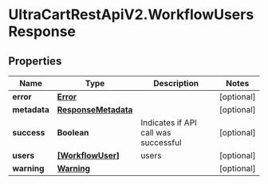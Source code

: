 # UltraCartRestApiV2.WorkflowUsersResponse

## Properties

Name | Type | Description | Notes
------------ | ------------- | ------------- | -------------
**error** | [**Error**](Error.md) |  | [optional] 
**metadata** | [**ResponseMetadata**](ResponseMetadata.md) |  | [optional] 
**success** | **Boolean** | Indicates if API call was successful | [optional] 
**users** | [**[WorkflowUser]**](WorkflowUser.md) | users | [optional] 
**warning** | [**Warning**](Warning.md) |  | [optional] 


